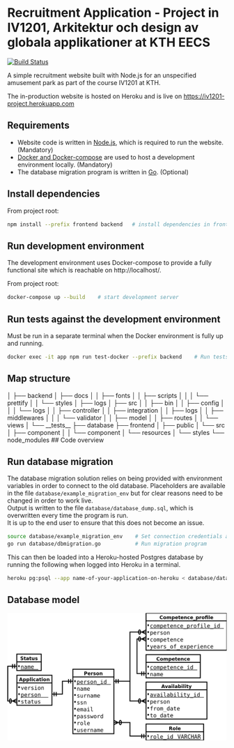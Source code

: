 # Recruitment Application - Project in IV1201, Arkitektur och design av globala applikationer at KTH EECS

[![Build Status](https://travis-ci.org/MarcusNilssonGithub/iv1201-project.svg?branch=master)](https://travis-ci.org/MarcusNilssonGithub/iv1201-project)

A simple recruitment website built with Node.js for an unspecified amusement park as part of the course IV1201 at KTH.

The in-production website is hosted on Heroku and is live on https://iv1201-project.herokuapp.com

## Requirements

- Website code is written in [Node.js](https://nodejs.org/), which is required to run the website. (Mandatory)
- [Docker and Docker-compose](https://www.docker.com/) are used to host a development environment locally. (Mandatory)
- The database migration program is written in [Go](https://golang.org/). (Optional)

## Install dependencies

From project root:

```bash
npm install --prefix frontend backend   # install dependencies in frontend and backend
```

## Run development environment

The development environment uses Docker-compose to provide a fully functional site which is reachable on http://localhost/.

From project root:

```bash
docker-compose up --build    # start development server
```

## Run tests against the development environment

Must be run in a separate terminal when the Docker environment is fully up and running.

```bash
docker exec -it app npm run test-docker --prefix backend    # Run tests in development env
```

## Map structure
<Project Root>
│
├── backend
│   ├── docs
│   │   ├── fonts
│   │   ├── scripts
│   │   │   └── prettify
│   │   └── styles
│   ├── logs
│   ├── src
│   │   ├── bin
│   │   ├── config
│   │   │   └── logs
│   │   ├── controller
│   │   ├── integration
│   │   ├── logs
│   │   ├── middlewares
│   │   │   └── validator
│   │   ├── model
│   │   ├── routes
│   │   └── views
│   └── __tests__
├── database
├── frontend
│   ├── public
│   └── src
│       ├── component
│       │   └── component
│       └── resources
│           └── styles
└── node_modules
## Code overview

## Run database migration

The database migration solution relies on being provided with environment variables in order to connect to the old database. Placeholders are available in the file `database/example_migration_env` but for clear reasons need to be changed in order to work live.  
Output is written to the file `database/database_dump.sql`, which is overwritten every time the program is run.  
It is up to the end user to ensure that this does not become an issue.

```bash
source database/example_migration_env    # Set connection credentials as environment variables
go run database/dbmigration.go           # Run migration program
```

This can then be loaded into a Heroku-hosted Postgres database by running the following when logged into Heroku in a terminal.

```bash
heroku pg:psql --app name-of-your-application-on-heroku < database/database_dump.sql
```

## Database model

![](database/database_model.png)
